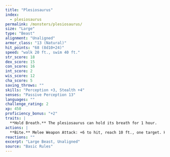 ```yaml
---
title: "Plesiosaurus"
index:
  - plesiosaurus
permalink: /monsters/plesiosaurus/
size: "Large"
type: "Beast"
alignment: "Unaligned"
armor_class: "13 (Natural)"
hit_points: "68 (8d10+24)"
speed: "walk 20 ft., swim 40 ft."
str_score: 18
dex_score: 15
con_score: 16
int_score: 2
wis_score: 12
cha_score: 5
saving_throws: ""
skills: "Perception +3, Stealth +4"
senses: "Passive Perception 13"
languages: ""
challenge_rating: 2
xp: 450
proficiency_bonus: "+2"
traits: |
  **Hold Breath.** The plesiosaurus can hold its breath for 1 hour.
actions: |
  **Bite.** Melee Weapon Attack: +6 to hit, reach 10 ft., one target. Hit: 14 (3d6 + 4) piercing damage.
reactions: ""
excerpt: "Large Beast, Unaligned"
source: "Basic Rules"
---
```

